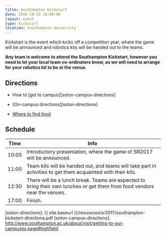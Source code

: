 ```yaml
---
title: Southampton Kickstart
date: 2016-10-15 10:00:00
layout: event
type: kickstart
location: Southampton University
---
```


Kickstart is the event which kicks off a competition year, where the game will
be announced and robotics kits will be handed out to the teams.

**Any team is welcome to attend the Southampton Kickstart, however you need to
let your local team co-ordinators know, as we will need to arrange for your
robotics kit to be at the venue.**

## Directions

* How to [get to campus][soton-campus-directions]

* [On-campus directions][soton-directions]

* [Where to find food][soton-food-map]

## Schedule

| Time  | Info |
|-------|------|
| 10:00 | Introductory presentation, where the game of SR2017 will be announced. |
| 11:00 | Team kits will be handed out, and teams will take part in activities to get them acquainted with their kits. |
| 12:30 | There will be a lunch break. Teams are expected to bring their own lunches or get them from food vendors near the venues. |
| 17:00 | Finish. |

[teams-contact]: mailto:teams@studentrobotics.org
[soton-food-map]: https://goo.gl/Np9L1e
[soton-directions]: {{ site.baseurl }}/resources/sr2017/southampton-kickstart-directions.pdf
[soton-campus-directions]: http://www.southampton.ac.uk/about/visit/getting-to-our-campuses.page#highfield
